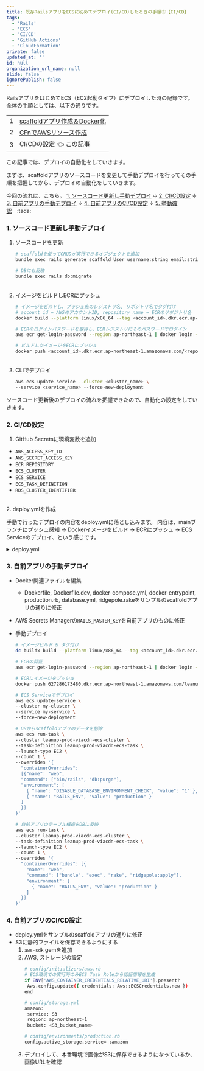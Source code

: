 ```yaml
---
title: 既存RailsアプリをECSに初めてデプロイ(CI/CD)したときの手順③【CI/CD】
tags:
  - 'Rails'
  - 'ECS'
  - 'CI/CD'
  - 'GitHub Actions'
  - 'CloudFormation'
private: false
updated_at: ''
id: null
organization_url_name: null
slide: false
ignorePublish: false
---
```

RailsアプリをはじめてECS（EC2起動タイプ）にデプロイした時の記録です。
全体の手順としては、以下の通りです。

|     |                                        | 
| --- | -------------------------------------------- | 
| 1   | [scaffoldアプリ作成＆Docker化]() | 
| 2   | [CFnでAWSリソース作成]()                     | 
| 3   | CI/CDの設定 👈 この記事                                 | 


この記事では、デプロイの自動化をしていきます。

まずは、scaffoldアプリのソースコードを変更して手動デプロイを行ってその手順を把握してから、デプロイの自動化をしていきます。

今回の流れは、こちら。
[1. ソースコード更新し手動デプロイ](#1-ソースコード更新し手動デプロイ)
↓
[2. CI/CD設定](#2-cicd設定)
↓
[3. 自前アプリの手動デプロイ](#3-自前アプリの手動デプロイ)
↓
[4. 自前アプリのCI/CD設定](#4-自前アプリのcicd設定)
↓
[5. 挙動確認]()　\:tada:

### 1. ソースコード更新し手動デプロイ

1. ソースコードを更新
    ```bash
    # scaffoldを使ってCRUDが実行できるオブジェクトを追加
    bundle exec rails generate scaffold User username:string email:string

    # DBにも反映
    bundle exec rails db:migrate
    ```
    <br>
2. イメージをビルドしECRにプッシュ
    ```bash
    # イメージをビルドし、プッシュ先のレジストリ名, リポジトリ名でタグ付け
    # account_id = AWSのアカウントID, repository_name = ECRのリポジトリ名
    docker build --platform linux/x86_64 --tag <account_id>.dkr.ecr.ap-northeast-1.amazonaws.com/<repository_name>:latest .

    # ECRのログインパスワードを取得し、ECRレジストリにそのパスワードでログイン
    aws ecr get-login-password --region ap-northeast-1 | docker login --username AWS --password-stdin <account_id>.dkr.ecr.ap-northeast-1.amazonaws.com

    # ビルドしたイメージをECRにプッシュ
    docker push <account_id>.dkr.ecr.ap-northeast-1.amazonaws.com/<repository_name>:latest
    ```
    <br>
3. CLIでデプロイ
    ```bash
    aws ecs update-service --cluster <cluster_name> \
    --service <service_name> --force-new-deployment
    ```

ソースコード更新後のデプロイの流れを把握できたので、自動化の設定をしていきます。

### 2. CI/CD設定

1. GitHub Secretsに環境変数を追加
  - `AWS_ACCESS_KEY_ID`
  - `AWS_SECRET_ACCESS_KEY`
  - `ECR_REPOSITORY`
  - `ECS_CLUSTER`
  - `ECS_SERVICE`
  - `ECS_TASK_DEFINITION`
  - `RDS_CLUSTER_IDENTIFIER`
  <br>
2. deploy.ymlを作成

  手動で行ったデプロイの内容をdeploy.ymlに落とし込みます。
  内容は、mainブランチにプッシュ感知 → Dockerイメージをビルド → ECRにプッシュ → ECS Serviceのデプロイ、という感じです。

  <details><summary>deploy.yml</summary>

  ```yaml
  name: Deploy to ECS

  on:
    push:
      branches:
        - main

  jobs:
    deploy:
      name: Build and Deploy to ECS
      runs-on: ubuntu-latest

      steps:
        - name: Checkout source code
          uses: actions/checkout@v4

        - name: Configure AWS credentials
          uses: aws-actions/configure-aws-credentials@v2
          with:
            aws-access-key-id: ${{ secrets.AWS_ACCESS_KEY_ID }}
            aws-secret-access-key: ${{ secrets.AWS_SECRET_ACCESS_KEY }}
            aws-region: ap-northeast-1

        - name: Log in to ECR
          id: login-ecr
          uses: aws-actions/amazon-ecr-login@v1

        - name: Build, tag, and push image to ECR
          env:
            ECR_REGISTRY: ${{ steps.login-ecr.outputs.registry }}
            ECR_REPOSITORY: ${{ secrets.ECR_REPOSITORY }}
            IMAGE_TAG: ${{ github.sha }}
          run: |
            docker build -t $ECR_REGISTRY/$ECR_REPOSITORY:$IMAGE_TAG \
                        -t $ECR_REGISTRY/$ECR_REPOSITORY:latest \
                        --platform linux/x86_64 .
            docker push $ECR_REGISTRY/$ECR_REPOSITORY:$IMAGE_TAG
            docker push $ECR_REGISTRY/$ECR_REPOSITORY:latest

        - name: Update ECS service
          env:
            CLUSTER: ${{ secrets.ECS_CLUSTER }}
            SERVICE: ${{ secrets.ECS_SERVICE }}
          run: |
              aws ecs update-service \
                --cluster $CLUSTER \
                --service $SERVICE \
                --force-new-deployment \

  ```
  </details>

### 3. 自前アプリの手動デプロイ

- Docker関連ファイルを編集
  - Dockerfile, Dockerfile.dev, docker-compose.yml, docker-entrypoint, production.rb, database.yml, ridgepole.rakeをサンプルのscaffoldアプリの通りに修正

- AWS Secrets Managerの`RAILS_MASTER_KEY`を自前アプリのものに修正

- 手動デプロイ
  ```bash
  # イメージビルド & タグ付け
  dc buildx build --platform linux/x86_64 --tag <account_id>.dkr.ecr.ap-northeast-1.amazonaws.com/leanup-prod-web:latest .

  # ECRの認証
  aws ecr get-login-password --region ap-northeast-1 | docker login --username AWS --password-stdin 627286173480.dkr.ecr.ap-northeast-1.amazonaws.com

  # ECRにイメージをプッシュ
  docker push 627286173480.dkr.ecr.ap-northeast-1.amazonaws.com/leanup-prod-web:latest

  # ECS Serviceでデプロイ
  aws ecs update-service \
  --cluster my-cluster \
  --service my-service \
  --force-new-deployment

  # DBからscaffoldアプリのデータを削除
  aws ecs run-task \
  --cluster leanup-prod-viacdn-ecs-cluster \
  --task-definition leanup-prod-viacdn-ecs-task \
  --launch-type EC2 \
  --count 1 \
  --overrides '{
    "containerOverrides":
    [{"name": "web",
    "command": ["bin/rails", "db:purge"],
    "environment": [
      { "name": "DISABLE_DATABASE_ENVIRONMENT_CHECK", "value": "1" },
      { "name": "RAILS_ENV", "value": "production" }
    ]
    }]
  }'

  # 自前アプリのテーブル構造をDBに反映
  aws ecs run-task \
  --cluster leanup-prod-viacdn-ecs-cluster \
  --task-definition leanup-prod-viacdn-ecs-task \
  --launch-type EC2 \
  --count 1 \
  --overrides '{
    "containerOverrides": [{
      "name": "web", 
      "command": ["bundle", "exec", "rake", "ridgepole:apply"],
      "environment": [
        { "name": "RAILS_ENV", "value": "production" }
      ]
    }]
  }'
  ```

### 4. 自前アプリのCI/CD設定
- deploy.ymlをサンプルのscaffoldアプリの通りに修正
- S3に静的ファイルを保存できるようにする
  1. `aws-sdk` gemを追加
  2. AWS, ストレージの設定
     ```sh
     # config/initializers/aws.rb
     # ECS環境での実行時のみECS Task Roleから認証情報を生成 
     if ENV['AWS_CONTAINER_CREDENTIALS_RELATIVE_URI'].present?
      Aws.config.update({ credentials: Aws::ECSCredentials.new })
     end

     # config/storage.yml
     amazon:
      service: S3
      region: ap-northeast-1
      bucket: <S3_bucket_name>

     # config/environments/production.rb
     config.active_storage.service= :amazon
     ```
  3. デプロイして、本番環境で画像がS3に保存できるようになっているか、画像URLを確認




